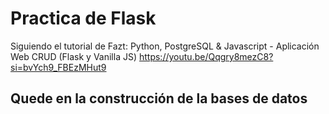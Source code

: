 # Practica de Flask

Siguiendo el tutorial de Fazt:
Python, PostgreSQL & Javascript - Aplicación Web CRUD (Flask y Vanilla JS)
https://youtu.be/Qqgry8mezC8?si=bvYch9_FBEzMHut9

## Quede en la construcción de la bases de datos